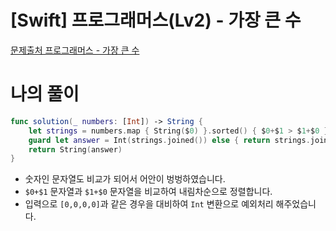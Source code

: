# [Swift] 프로그래머스(Lv2) - 가장 큰 수

[문제출처 프로그래머스 - 가장 큰 수](https://school.programmers.co.kr/learn/courses/30/lessons/42746)

# 나의 풀이

```swift
func solution(_ numbers: [Int]) -> String {
    let strings = numbers.map { String($0) }.sorted() { $0+$1 > $1+$0 }
    guard let answer = Int(strings.joined()) else { return strings.joined() }
    return String(answer)
}
```

- 숫자인 문자열도 비교가 되어서 어안이 벙벙하였습니다.
- `$0+$1` 문자열과 `$1+$0` 문자열을 비교하여 내림차순으로 정렬합니다.
- 입력으로 `[0,0,0,0]`과 같은 경우을 대비하여 `Int` 변환으로 예외처리 해주었습니다.
